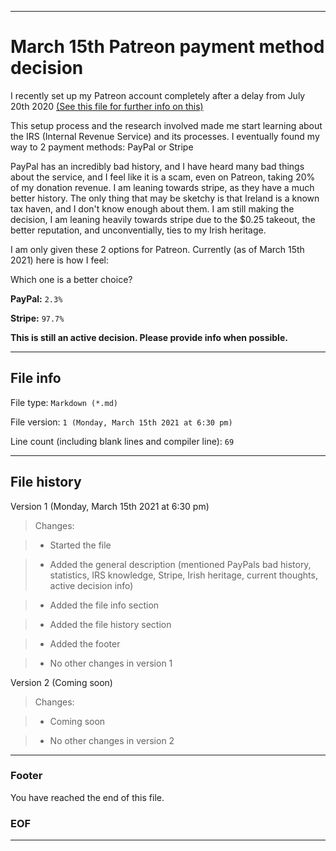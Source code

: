 
***

# March 15th Patreon payment method decision

I recently set up my Patreon account completely after a delay from July 20th 2020 [(See this file for further info on this)](SetupProcess/March14th2021/Setup_March14th2021.md)

This setup process and the research involved made me start learning about the IRS (Internal Revenue Service) and its processes. I eventually found my way to 2 payment methods: PayPal or Stripe

PayPal has an incredibly bad history, and I have heard many bad things about the service, and I feel like it is a scam, even on Patreon, taking 20% of my donation revenue. I am leaning towards stripe, as they have a much better history. The only thing that may be sketchy is that Ireland is a known tax haven, and I don't know enough about them. I am still making the decision, I am leaning heavily towards stripe due to the $0.25 takeout, the better reputation, and unconventially, ties to my Irish heritage.

I am only given these 2 options for Patreon. Currently (as of March 15th 2021) here is how I feel:

Which one is a better choice?

**PayPal:** `2.3%`

**Stripe:** `97.7%`

**This is still an active decision. Please provide info when possible.**

***

## File info

File type: `Markdown (*.md)`

File version: `1 (Monday, March 15th 2021 at 6:30 pm)`

Line count (including blank lines and compiler line): `69`

***

## File history

Version 1 (Monday, March 15th 2021 at 6:30 pm)

> Changes:

> * Started the file

> * Added the general description (mentioned PayPals bad history, statistics, IRS knowledge, Stripe, Irish heritage, current thoughts, active decision info)

> * Added the file info section

> * Added the file history section

> * Added the footer

> * No other changes in version 1

Version 2 (Coming soon)

> Changes:

> * Coming soon

> * No other changes in version 2

***

### Footer

You have reached the end of this file.

### EOF

***
